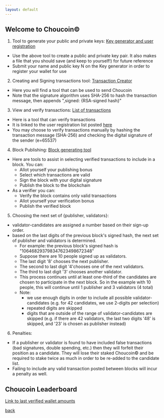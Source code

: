 ```yaml
---
layout: default
---
```


## Welcome to Choucoin&copy;

1. Tool to generate your public and private keys: [Key generator and user registration](./generateRSAkeypair.html)
  - Use the above tool to create a public and private key pair. It also makes a file that you should save (and keep to yourself!) for future reference
  - Submit your name and public key N on the Key generator in order to register your wallet for use
2. Creating and Signing transactions tool: [Transaction Creator](./send-choucoin.html)
  - Here you will find a tool that can be used to send Choucoin
  - Note that the signature algorithm uses SHA-256 to hash the transaction message, then appends ",signed: {RSA-signed hash}"
3. View and verify transactions: [List of transactions](./all-transactions.html)
  - Here is a tool that can verify transactions
  - It is linked to the user registration list posted [here](./generateRSAkeypair.html)
  - You may choose to verify transactions manually by hashing the transaction message (SHA-256) and checking the digital signature of the sender (e=65537)
4. Block Publishing: [Block generating tool](./create-block.html)
  - Here are tools to assist in selecting verified transactions to include in a block. You can:
    - Allot yourself your publishing bonus
    - Select which transactions are valid
	- Sign the block with your digital signature
	- Publish the block to the blockchain
  - As a verifier you can:
    - Verify the block contains only valid transactions
	- Allot yourself your verification bonus
	- Publish the verified block
5. Choosing the next set of {publisher, validators}:
  - validator-candidates are assigned a number based on their sign-up order.
  - based on the last digits of the previous block's signed hash, the next set of publisher and validators is determined.
    - For example: the previous block's signed hash is "106468293798347623498672348"
	- Suppose there are 10 people signed up as validators.
	- The last digit '8' chooses the next publisher.
	- The second to last digit '4'chooses one of the next validators.
	- The third to last digit '3' chooses another validator.
	- This process continues until at least one-third of the candidates are chosen to participate in the next block. So in the example with 10 people, this will continue until 1 publisher and 3 validators (4 total)
	- Note:
	  - we use enough digits in order to include all possible validator-candidates (e.g. for 42 candidates, we use 2-digits per selection)
	  - repeated digits are skipped
	  - digits that are outside of the range of validator-candidates are skipped (e.g. if there are 42 validators, the last two digits '48' is skipped, and '23' is chosen as publisher instead)
6. Penalties:
  - If a publisher or validator is found to have included false transactions (bad signatures, double spending, etc.) then they will forfeit their position as a candidate. They will lose their staked Choucoin&copy; and be required to stake twice as much in order to be re-added to the candidate list.
  - Failing to include any valid transaction posted between blocks will incur a penalty as well.
  
  
  
  
## Choucoin Leaderboard

[Link to last verified wallet amounts](./wallets.html)

[back](./)
